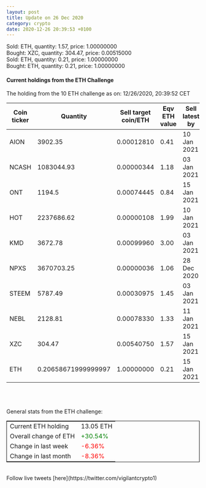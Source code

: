 ```yaml
---
layout: post
title: Update on 26 Dec 2020
category: crypto
date: 2020-12-26 20:39:53 +0100
---
```

<!-- Global site tag (gtag.js) - Google Analytics -->
<script async src="https://www.googletagmanager.com/gtag/js?id=UA-103831149-5"></script>
<script>
  window.dataLayer = window.dataLayer || [];
  function gtag(){dataLayer.push(arguments);}
  gtag('js', new Date());

  gtag('config', 'UA-103831149-5');
</script>
Sold: ETH, quantity:         1.57, price:   1.00000000<br>Bought: XZC, quantity:       304.47, price:   0.00515000<br>Sold: ETH, quantity:         0.21, price:   1.00000000<br>Bought: ETH, quantity:         0.21, price:   1.00000000<br>

#### Current holdings from the ETH Challenge

The holding from the 10 ETH challenge as on: 12/26/2020, 20:39:52 CET

|Coin ticker|Quantity|Sell target<br>coin/ETH|Eqv ETH<br>value|Sell latest by|
|-----------|--------|-----------|-----------|--------------|
AION|3902.35|  0.00012810|0.41|10 Jan 2021|
NCASH|1083044.93|  0.00000344|1.18|03 Jan 2021|
ONT|1194.5|  0.00074445|0.84|15 Jan 2021|
HOT|2237686.62|  0.00000108|1.99|10 Jan 2021|
KMD|3672.78|  0.00099960|3.00|03 Jan 2021|
NPXS|3670703.25|  0.00000036|1.06|28 Dec 2020|
STEEM|5787.49|  0.00030975|1.45|03 Jan 2021|
NEBL|2128.81|  0.00078330|1.33|11 Jan 2021|
XZC|304.47|  0.00540750|1.57|15 Jan 2021|
ETH|0.20658671999999997|  1.00000000|0.21|15 Jan 2021|

<br>
<br>
<br>
General stats from the ETH challenge:

<table style="border:1px solid black;margin-left:auto;margin-right:auto;">
	<tbody>
	<tr>
		<td>Current ETH holding</td>
		<td>     13.05 ETH</td>
	</tr>
	<tr>
		<td>Overall change of ETH</td>
		<td><font color="green">+30.54%</font></td>
	</tr>
	<tr>
		<td>Change in last week</td>
		<td><font color="red">-6.36%</font></td>
	</tr>
	<tr>
		<td>Change in last month</td>
		<td><font color="red">-8.36%</font></td>
	</tr>
	</tbody>
</table>

<br>
Follow live tweets [here](https://twitter.com/vigilantcrypto1)
<br>
<br>